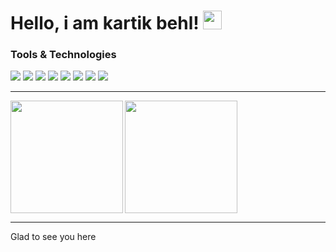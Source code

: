 # Hello, i am kartik behl! <img src="https://raw.githubusercontent.com/MartinHeinz/MartinHeinz/master/wave.gif" width="30px">

<p>
<h3> Tools & Technologies <img src="https://toppng.com/uploads/preview/tool-icon-tools-icon-grey-11553448951frbnr5lsak.png" width="15px"></h3>
</p>
<p>
<img src="https://img.shields.io/badge/cloud-aws-green"> <img src="https://img.shields.io/badge/code-python-blue"> <img src="https://img.shields.io/badge/tools-docker-yellow"> <img src="https://img.shields.io/badge/tools-mysql-yellow"> <img src="https://img.shields.io/badge/tools-postman-yellow"> <img src="https://img.shields.io/badge/shell-bash-red"> <img src="https://img.shields.io/badge/os-linux-black"> <img src="https://img.shields.io/badge/os-windows-black">
</p>
<hr>

<p>
<img height="180em" align="left" src="https://github-readme-stats.vercel.app/api/top-langs/?username=behlkartik&theme=dracula&layout=compact" />
<img height="180em" src="https://github-readme-stats.vercel.app/api?username=behlkartik&show_icons=true&theme=dracula&hide_border=true&&count_private=true&include_all_commits=true" />
</p>
<hr>
<p>
Glad to see you here
</p>
<!--
**behlkartik/behlkartik** is a ✨ _special_ ✨ repository because its `README.md` (this file) appears on your GitHub profile.

Here are some ideas to get you started:

- 🔭 I’m currently working on ...
- 🌱 I’m currently learning ...
- 👯 I’m looking to collaborate on ...
- 🤔 I’m looking for help with ...
- 💬 Ask me about ...
- 📫 How to reach me: ...
- 😄 Pronouns: ...
- ⚡ Fun fact: ...
-->
